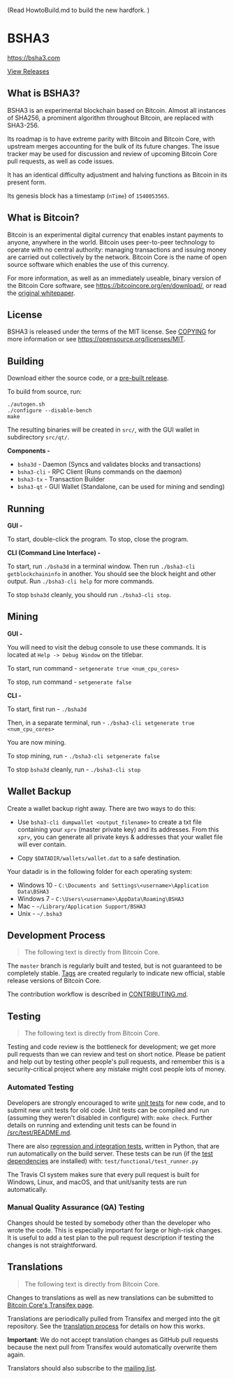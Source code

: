 
(Read HowtoBuild.md to build the new hardfork. )

BSHA3
=====================================

https://bsha3.com

[View Releases](https://github.com/bsha3/bsha3/releases)

What is BSHA3?
---------------

BSHA3 is an experimental blockchain based on Bitcoin. Almost all instances of SHA256, a prominent algorithm throughout Bitcoin, are replaced with SHA3-256.

Its roadmap is to have extreme parity with Bitcoin and Bitcoin Core, with upstream merges accounting for the bulk of its future changes. The issue tracker may be used for discussion and review of upcoming Bitcoin Core pull requests, as well as code issues.

It has an identical difficulty adjustment and halving functions as Bitcoin in its present form.

Its genesis block has a timestamp (`nTime`) of `1540053565`.

What is Bitcoin?
----------------

Bitcoin is an experimental digital currency that enables instant payments to
anyone, anywhere in the world. Bitcoin uses peer-to-peer technology to operate
with no central authority: managing transactions and issuing money are carried
out collectively by the network. Bitcoin Core is the name of open source
software which enables the use of this currency.

For more information, as well as an immediately useable, binary version of
the Bitcoin Core software, see https://bitcoincore.org/en/download/, or read the
[original whitepaper](https://bitcoincore.org/bitcoin.pdf).

License
-------

BSHA3 is released under the terms of the MIT license. See [COPYING](COPYING) for more
information or see https://opensource.org/licenses/MIT.

Building
--------

Download either the source code, or a [pre-built release](https://github.com/bsha3/bsha3/releases).

To build from source, run:

```
./autogen.sh
./configure --disable-bench
make
```

The resulting binaries will be created in `src/`, with the GUI wallet in subdirectory `src/qt/`.

**Components -**

- `bsha3d` - Daemon (Syncs and validates blocks and transactions)
- `bsha3-cli` - RPC Client (Runs commands on the daemon) 
- `bsha3-tx` - Transaction Builder
- `bsha3-qt` - GUI Wallet (Standalone, can be used for mining and sending)

Running
-------

**GUI -**

To start, double-click the program. To stop, close the program.

**CLI (Command Line Interface) -**

To start, run `./bsha3d` in a terminal window. Then run `./bsha3-cli getblockchaininfo` in another. You should see the block height and other output. Run `./bsha3-cli help` for more commands.

To stop `bsha3d` cleanly, you should run `./bsha3-cli stop`.

Mining
------

**GUI -**

You will need to visit the debug console to use these commands. It is located at `Help -> Debug Window` on the titlebar.

To start, run command - `setgenerate true <num_cpu_cores>`

To stop, run command - `setgenerate false`

**CLI -**

To start, first run - `./bsha3d`

Then, in a separate terminal, run - `./bsha3-cli setgenerate true <num_cpu_cores>`

You are now mining.

To stop mining, run - `./bsha3-cli setgenerate false`

To stop `bsha3d` cleanly, run - `./bsha3-cli stop`

Wallet Backup
-------------

Create a wallet backup right away. There are two ways to do this:

- Use `bsha3-cli dumpwallet <output_filename>` to create a txt file containing your `xprv` (master private key) and its addresses. From this `xprv`, you can generate all private keys & addresses that your wallet file will ever contain.

- Copy `$DATADIR/wallets/wallet.dat` to a safe destination.

Your datadir is in the following folder for each operating system:

- Windows 10 - `C:\Documents and Settings\<username>\Application Data\BSHA3`
- Windows 7 - `C:\Users\<username>\AppData\Roaming\BSHA3`
- Mac - `~/Library/Application Support/BSHA3`
- Unix - `~/.bsha3`

Development Process
-------------------

> The following text is directly from Bitcoin Core.

The `master` branch is regularly built and tested, but is not guaranteed to be
completely stable. [Tags](https://github.com/bitcoin/bitcoin/tags) are created
regularly to indicate new official, stable release versions of Bitcoin Core.

The contribution workflow is described in [CONTRIBUTING.md](CONTRIBUTING.md).

Testing
-------

> The following text is directly from Bitcoin Core.

Testing and code review is the bottleneck for development; we get more pull
requests than we can review and test on short notice. Please be patient and help out by testing
other people's pull requests, and remember this is a security-critical project where any mistake might cost people
lots of money.

### Automated Testing

Developers are strongly encouraged to write [unit tests](src/test/README.md) for new code, and to
submit new unit tests for old code. Unit tests can be compiled and run
(assuming they weren't disabled in configure) with: `make check`. Further details on running
and extending unit tests can be found in [/src/test/README.md](/src/test/README.md).

There are also [regression and integration tests](/test), written
in Python, that are run automatically on the build server.
These tests can be run (if the [test dependencies](/test) are installed) with: `test/functional/test_runner.py`

The Travis CI system makes sure that every pull request is built for Windows, Linux, and macOS, and that unit/sanity tests are run automatically.

### Manual Quality Assurance (QA) Testing

Changes should be tested by somebody other than the developer who wrote the
code. This is especially important for large or high-risk changes. It is useful
to add a test plan to the pull request description if testing the changes is
not straightforward.

Translations
------------

> The following text is directly from Bitcoin Core.

Changes to translations as well as new translations can be submitted to
[Bitcoin Core's Transifex page](https://www.transifex.com/projects/p/bitcoin/).

Translations are periodically pulled from Transifex and merged into the git repository. See the
[translation process](doc/translation_process.md) for details on how this works.

**Important**: We do not accept translation changes as GitHub pull requests because the next
pull from Transifex would automatically overwrite them again.

Translators should also subscribe to the [mailing list](https://groups.google.com/forum/#!forum/bitcoin-translators).

